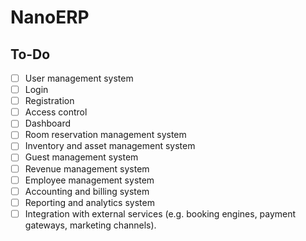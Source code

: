 # NanoERP

## To-Do

- [ ] User management system
 - [ ] Login
 - [ ] Registration
 - [ ] Access control
- [ ] Dashboard
- [ ] Room reservation management system
- [ ] Inventory and asset management system
- [ ] Guest management system
- [ ] Revenue management system
- [ ] Employee management system
- [ ] Accounting and billing system
- [ ] Reporting and analytics system
- [ ] Integration with external services (e.g. booking engines, payment gateways, marketing channels).
